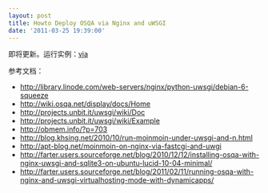 ```yaml
---
layout: post
title: Howto Deploy OSQA via Nginx and uWSGI
date: '2011-03-25 19:39:00'
---
```


<p>即将更新。运行实例：<a href="http://www.beta4better.org/">via</a></p>

<p>参考文档：</p>

<ul><li><a href="http://library.linode.com/web-servers/nginx/python-uwsgi/debian-6-squeeze">http://library.linode.com/web-servers/nginx/python-uwsgi/debian-6-squeeze</a></li>
<li><a href="http://wiki.osqa.net/display/docs/Home">http://wiki.osqa.net/display/docs/Home</a></li>
<li><a href="http://projects.unbit.it/uwsgi/wiki/Doc">http://projects.unbit.it/uwsgi/wiki/Doc</a></li>
<li><a href="http://projects.unbit.it/uwsgi/wiki/Example">http://projects.unbit.it/uwsgi/wiki/Example</a></li>
<li><a href="http://obmem.info/?p=703">http://obmem.info/?p=703</a></li>
<li><a href="http://blog.khsing.net/2010/10/run-moinmoin-under-uwsgi-and-n.html">http://blog.khsing.net/2010/10/run-moinmoin-under-uwsgi-and-n.html</a></li>
<li><a href="http://apt-blog.net/moinmoin-on-nginx-via-fastcgi-and-uwgi">http://apt-blog.net/moinmoin-on-nginx-via-fastcgi-and-uwgi</a></li>
<li><a href="http://farter.users.sourceforge.net/blog/2010/12/12/installing-osqa-with-nginx-uwsgi-and-sqlite3-on-ubuntu-lucid-10-04-minimal/">http://farter.users.sourceforge.net/blog/2010/12/12/installing-osqa-with-nginx-uwsgi-and-sqlite3-on-ubuntu-lucid-10-04-minimal/</a></li>
<li><a href="http://farter.users.sourceforge.net/blog/2011/02/11/running-osqa-with-nginx-and-uwsgi-virtualhosting-mode-with-dynamicapps/">http://farter.users.sourceforge.net/blog/2011/02/11/running-osqa-with-nginx-and-uwsgi-virtualhosting-mode-with-dynamicapps/</a></li>
</ul>